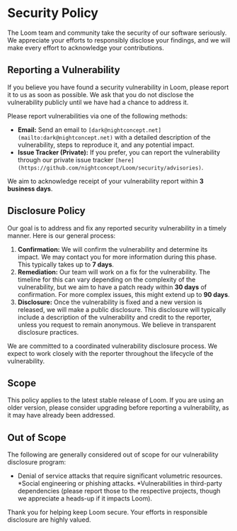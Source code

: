 # Security Policy

The Loom team and community take the security of our software seriously. We appreciate your efforts to responsibly disclose your findings, and we will make every effort to acknowledge your contributions.

## Reporting a Vulnerability

If you believe you have found a security vulnerability in Loom, please report it to us as soon as possible. We ask that you do not disclose the vulnerability publicly until we have had a chance to address it.

Please report vulnerabilities via one of the following methods:

* **Email:** Send an email to `[dark@nightconcept.net](mailto:dark@nightconcept.net)` with a detailed description of the vulnerability, steps to reproduce it, and any potential impact.
* **Issue Tracker (Private):** If you prefer, you can report the vulnerability through our private issue tracker `[here](https://github.com/nightconcept/Loom/security/advisories)`.

We aim to acknowledge receipt of your vulnerability report within **3 business days**.

## Disclosure Policy

Our goal is to address and fix any reported security vulnerability in a timely manner. Here is our general process:

1. **Confirmation:** We will confirm the vulnerability and determine its impact. We may contact you for more information during this phase. This typically takes up to **7 days**.
2. **Remediation:** Our team will work on a fix for the vulnerability. The timeline for this can vary depending on the complexity of the vulnerability, but we aim to have a patch ready within **30 days** of confirmation. For more complex issues, this might extend up to **90 days**.
3. **Disclosure:** Once the vulnerability is fixed and a new version is released, we will make a public disclosure. This disclosure will typically include a description of the vulnerability and credit to the reporter, unless you request to remain anonymous. We believe in transparent disclosure practices.

We are committed to a coordinated vulnerability disclosure process. We expect to work closely with the reporter throughout the lifecycle of the vulnerability.

## Scope

This policy applies to the latest stable release of Loom. If you are using an older version, please consider upgrading before reporting a vulnerability, as it may have already been addressed.

## Out of Scope

The following are generally considered out of scope for our vulnerability disclosure program:

* Denial of service attacks that require significant volumetric resources.
*Social engineering or phishing attacks.
*Vulnerabilities in third-party dependencies (please report those to the respective projects, though we appreciate a heads-up if it impacts Loom).

Thank you for helping keep Loom secure. Your efforts in responsible disclosure are highly valued.
